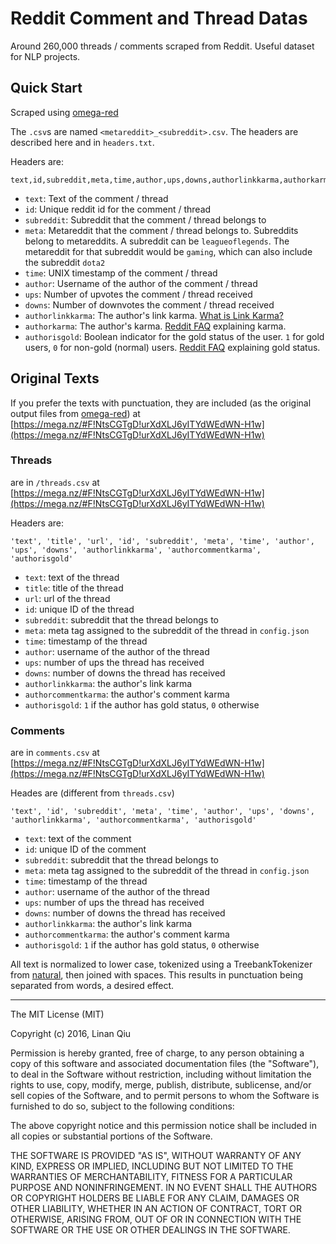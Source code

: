 # Reddit Comment and Thread Datas

Around 260,000 threads / comments scraped from Reddit. Useful dataset for NLP projects.

## Quick Start

Scraped using [omega-red](github.com/linanqiu/omega-red)

The `.csv`s are named `<metareddit>_<subreddit>.csv`. The headers are described here and in `headers.txt`.

Headers are:

```
text,id,subreddit,meta,time,author,ups,downs,authorlinkkarma,authorkarma,authorisgold
```

- `text`: Text of the comment / thread
- `id`: Unique reddit id for the comment / thread
- `subreddit`: Subreddit that the comment / thread belongs to
- `meta`: Metareddit that the comment / thread belongs to. Subreddits belong to metareddits. A subreddit can be `leagueoflegends`. The metareddit for that subreddit would be `gaming`, which can also include the subreddit `dota2`
- `time`: UNIX timestamp of the comment / thread
- `author`: Username of the author of the comment / thread
- `ups`: Number of upvotes the comment / thread received
- `downs`: Number of downvotes the comment / thread received
- `authorlinkkarma`: The author's link karma. [What is Link Karma?](https://www.reddit.com/r/NoStupidQuestions/comments/2idfhk/what_is_link_karma/)
- `authorkarma`: The author's karma. [Reddit FAQ](https://www.reddit.com/wiki/faq) explaining karma.
- `authorisgold`: Boolean indicator for the gold status of the user. `1` for gold users, `0` for non-gold (normal) users. [Reddit FAQ](https://www.reddit.com/wiki/faq) explaining gold status.

## Original Texts

If you prefer the texts with punctuation, they are included (as the original output files from [omega-red](github.com/linanqiu/omega-red)) at [https://mega.nz/#F!NtsCGTgD!urXdXLJ6yITYdWEdWN-H1w](https://mega.nz/#F!NtsCGTgD!urXdXLJ6yITYdWEdWN-H1w)

### Threads

are in `/threads.csv` at [https://mega.nz/#F!NtsCGTgD!urXdXLJ6yITYdWEdWN-H1w](https://mega.nz/#F!NtsCGTgD!urXdXLJ6yITYdWEdWN-H1w)

Headers are:

```
'text', 'title', 'url', 'id', 'subreddit', 'meta', 'time', 'author', 'ups', 'downs', 'authorlinkkarma', 'authorcommentkarma', 'authorisgold'
```

- `text`: text of the thread
- `title`: title of the thread
- `url`: url of the thread
- `id`: unique ID of the thread
- `subreddit`: subreddit that the thread belongs to
- `meta`: meta tag assigned to the subreddit of the thread in `config.json`
- `time`: timestamp of the thread
- `author`: username of the author of the thread
- `ups`: number of ups the thread has received
- `downs`: number of downs the thread has received
- `authorlinkkarma`: the author's link karma
- `authorcommentkarma`: the author's comment karma
- `authorisgold`: `1` if the author has gold status, `0` otherwise

### Comments

are in `comments.csv` at [https://mega.nz/#F!NtsCGTgD!urXdXLJ6yITYdWEdWN-H1w](https://mega.nz/#F!NtsCGTgD!urXdXLJ6yITYdWEdWN-H1w)

Heades are (different from `threads.csv`)

```
'text', 'id', 'subreddit', 'meta', 'time', 'author', 'ups', 'downs', 'authorlinkkarma', 'authorcommentkarma', 'authorisgold'
```

- `text`: text of the comment
- `id`: unique ID of the comment
- `subreddit`: subreddit that the thread belongs to
- `meta`: meta tag assigned to the subreddit of the thread in `config.json`
- `time`: timestamp of the thread
- `author`: username of the author of the thread
- `ups`: number of ups the thread has received
- `downs`: number of downs the thread has received
- `authorlinkkarma`: the author's link karma
- `authorcommentkarma`: the author's comment karma
- `authorisgold`: `1` if the author has gold status, `0` otherwise

All text is normalized to lower case, tokenized using a TreebankTokenizer from [natural](https://github.com/NaturalNode/natural), then joined with spaces. This results in punctuation being separated from words, a desired effect.

---

The MIT License (MIT)

Copyright (c) 2016, Linan Qiu

Permission is hereby granted, free of charge, to any person obtaining a copy
of this software and associated documentation files (the "Software"), to deal
in the Software without restriction, including without limitation the rights
to use, copy, modify, merge, publish, distribute, sublicense, and/or sell
copies of the Software, and to permit persons to whom the Software is
furnished to do so, subject to the following conditions:

The above copyright notice and this permission notice shall be included in
all copies or substantial portions of the Software.

THE SOFTWARE IS PROVIDED "AS IS", WITHOUT WARRANTY OF ANY KIND, EXPRESS OR
IMPLIED, INCLUDING BUT NOT LIMITED TO THE WARRANTIES OF MERCHANTABILITY,
FITNESS FOR A PARTICULAR PURPOSE AND NONINFRINGEMENT. IN NO EVENT SHALL THE
AUTHORS OR COPYRIGHT HOLDERS BE LIABLE FOR ANY CLAIM, DAMAGES OR OTHER
LIABILITY, WHETHER IN AN ACTION OF CONTRACT, TORT OR OTHERWISE, ARISING FROM,
OUT OF OR IN CONNECTION WITH THE SOFTWARE OR THE USE OR OTHER DEALINGS IN
THE SOFTWARE.
